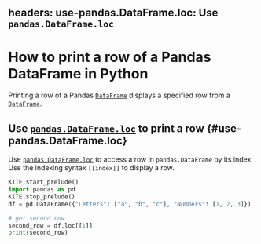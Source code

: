 headers:
    use-pandas.DataFrame.loc: Use `pandas.DataFrame.loc`
---
# How to print a row of a Pandas DataFrame in Python
Printing a row of a Pandas [`DataFrame`](kite-sym:pandas.DataFrame) displays a specified row from a [`DataFrame`](kite-sym:pandas.DataFrame).

## Use [`pandas.DataFrame.loc`](kite-sym:pandas.DataFrame.loc) to print a row {#use-pandas.DataFrame.loc}

Use [`pandas.DataFrame.loc`](kite-sym:pandas.DataFrame.loc) to access a row in `pandas.DataFrame` by its index. Use the indexing syntax `[[index]]` to display a row.
```python
KITE.start_prelude()
import pandas as pd
KITE.stop_prelude()
df = pd.DataFrame({"Letters": ["a", "b", "c"], "Numbers": [1, 2, 3]})

# get second row
second_row = df.loc[[1]]
print(second_row)
```
